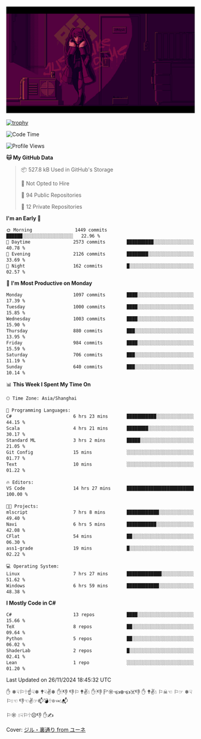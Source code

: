 ![](imgs/main.png)

[![trophy](https://github-profile-trophy.vercel.app/?username=NeilKleistGao&theme=dracula)](https://github.com/ryo-ma/github-profile-trophy)

<!--START_SECTION:waka-->
![Code Time](http://img.shields.io/badge/Code%20Time-1%2C453%20hrs%2032%20mins-blue)

![Profile Views](http://img.shields.io/badge/Profile%20Views-0-blue)

**🐱 My GitHub Data** 

> 📦 527.8 kB Used in GitHub's Storage 
 > 
> 🚫 Not Opted to Hire
 > 
> 📜 94 Public Repositories 
 > 
> 🔑 12 Private Repositories 
 > 
**I'm an Early 🐤** 

```text
🌞 Morning                1449 commits        ██████░░░░░░░░░░░░░░░░░░░   22.96 % 
🌆 Daytime                2573 commits        ██████████░░░░░░░░░░░░░░░   40.78 % 
🌃 Evening                2126 commits        ████████░░░░░░░░░░░░░░░░░   33.69 % 
🌙 Night                  162 commits         █░░░░░░░░░░░░░░░░░░░░░░░░   02.57 % 
```
📅 **I'm Most Productive on Monday** 

```text
Monday                   1097 commits        ████░░░░░░░░░░░░░░░░░░░░░   17.39 % 
Tuesday                  1000 commits        ████░░░░░░░░░░░░░░░░░░░░░   15.85 % 
Wednesday                1003 commits        ████░░░░░░░░░░░░░░░░░░░░░   15.90 % 
Thursday                 880 commits         ███░░░░░░░░░░░░░░░░░░░░░░   13.95 % 
Friday                   984 commits         ████░░░░░░░░░░░░░░░░░░░░░   15.59 % 
Saturday                 706 commits         ███░░░░░░░░░░░░░░░░░░░░░░   11.19 % 
Sunday                   640 commits         ███░░░░░░░░░░░░░░░░░░░░░░   10.14 % 
```


📊 **This Week I Spent My Time On** 

```text
🕑︎ Time Zone: Asia/Shanghai

💬 Programming Languages: 
C#                       6 hrs 23 mins       ███████████░░░░░░░░░░░░░░   44.15 % 
Scala                    4 hrs 21 mins       ████████░░░░░░░░░░░░░░░░░   30.17 % 
Standard ML              3 hrs 2 mins        █████░░░░░░░░░░░░░░░░░░░░   21.05 % 
Git Config               15 mins             ░░░░░░░░░░░░░░░░░░░░░░░░░   01.77 % 
Text                     10 mins             ░░░░░░░░░░░░░░░░░░░░░░░░░   01.22 % 

🔥 Editors: 
VS Code                  14 hrs 27 mins      █████████████████████████   100.00 % 

🐱‍💻 Projects: 
mlscript                 7 hrs 8 mins        ████████████░░░░░░░░░░░░░   49.40 % 
Navi                     6 hrs 5 mins        ███████████░░░░░░░░░░░░░░   42.08 % 
CFlat                    54 mins             ██░░░░░░░░░░░░░░░░░░░░░░░   06.30 % 
ass1-grade               19 mins             █░░░░░░░░░░░░░░░░░░░░░░░░   02.22 % 

💻 Operating System: 
Linux                    7 hrs 27 mins       █████████████░░░░░░░░░░░░   51.62 % 
Windows                  6 hrs 59 mins       ████████████░░░░░░░░░░░░░   48.38 % 
```

**I Mostly Code in C#** 

```text
C#                       13 repos            ████░░░░░░░░░░░░░░░░░░░░░   15.66 % 
TeX                      8 repos             ██░░░░░░░░░░░░░░░░░░░░░░░   09.64 % 
Python                   5 repos             ██░░░░░░░░░░░░░░░░░░░░░░░   06.02 % 
ShaderLab                2 repos             █░░░░░░░░░░░░░░░░░░░░░░░░   02.41 % 
Lean                     1 repo              ░░░░░░░░░░░░░░░░░░░░░░░░░   01.20 % 
```




 Last Updated on 26/11/2024 18:45:32 UTC
<!--END_SECTION:waka-->

✋ ❄☟⚐🕆☝☟❄ 🕈☟✌❄ ✋🕯👎 👎⚐ 🕈✌💧 ✋🕯👎 🏱☼☜❄☜☠👎 ✋ 🕈✌💧 ⚐☠☜ ⚐☞ ❄☟⚐💧☜ 👎☜✌☞📫💣🕆❄☜💧📬

⚐☼ 💧☟⚐🕆☹👎 ✋✍

Cover: [ジル・裏通り from ユーネ](https://www.pixiv.net/artworks/62127066)
